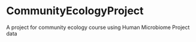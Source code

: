 CommunityEcologyProject
=======================

A project for community ecology course using Human Microbiome Project data
